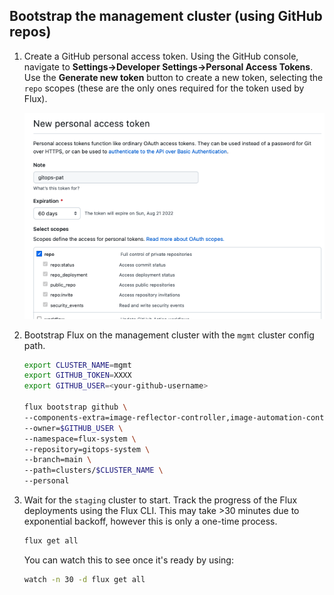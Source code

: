 ## Bootstrap the management cluster (using GitHub repos)

1. Create a GitHub personal access token. Using the GitHub console, navigate to **Settings->Developer Settings->Personal Access Tokens**.
   Use the **Generate new token** button to create a new token, selecting the `repo` scopes (these are
   the only ones required for the token used by Flux).

   ![](GitHub-PAT.png)

2. Bootstrap Flux on the management cluster with the `mgmt` cluster config path.
   ```bash
   export CLUSTER_NAME=mgmt
   export GITHUB_TOKEN=XXXX
   export GITHUB_USER=<your-github-username>

   flux bootstrap github \
   --components-extra=image-reflector-controller,image-automation-controller \
   --owner=$GITHUB_USER \
   --namespace=flux-system \
   --repository=gitops-system \
   --branch=main \
   --path=clusters/$CLUSTER_NAME \
   --personal
   ```

3. Wait for the `staging` cluster to start. Track the progress of the Flux
   deployments using the Flux CLI. This may take >30 minutes due to exponential
   backoff, however this is only a one-time process.
   ```bash
   flux get all
   ```
   You can watch this to see once it's ready by using:
   ```bash
   watch -n 30 -d flux get all
   ```
